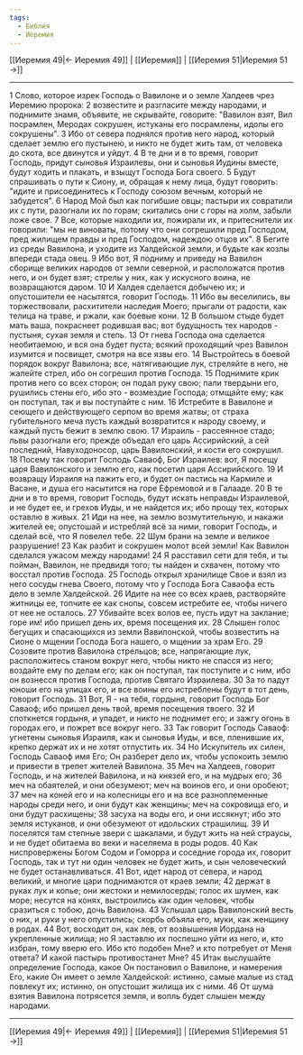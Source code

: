 ```yaml
---
tags:
  - Библия
  - Иеремия
---
```

[[Иеремия 49|← Иеремия 49]] | [[Иеремия]] | [[Иеремия 51|Иеремия 51 →]]

---
1 Слово, которое изрек Господь о Вавилоне и о земле Халдеев чрез Иеремию пророка:
2 возвестите и разгласите между народами, и поднимите знамя, объявите, не скрывайте, говорите: "Вавилон взят, Вил посрамлен, Меродах сокрушен, истуканы его посрамлены, идолы его сокрушены".
3 Ибо от севера поднялся против него народ, который сделает землю его пустынею, и никто не будет жить там, от человека до скота, все двинутся и уйдут.
4 В те дни и в то время, говорит Господь, придут сыновья Израилевы, они и сыновья Иудины вместе, будут ходить и плакать, и взыщут Господа Бога своего.
5 Будут спрашивать о пути к Сиону, и, обращая к нему лица, будут говорить: "идите и присоединитесь к Господу союзом вечным, который не забудется".
6 Народ Мой был как погибшие овцы; пастыри их совратили их с пути, разогнали их по горам; скитались они с горы на холм, забыли ложе свое.
7 Все, которые находили их, пожирали их, и притеснители их говорили: "мы не виноваты, потому что они согрешили пред Господом, пред жилищем правды и пред Господом, надеждою отцов их".
8 Бегите из среды Вавилона, и уходите из Халдейской земли, и будьте как козлы впереди стада овец.
9 Ибо вот, Я подниму и приведу на Вавилон сборище великих народов от земли северной, и расположатся против него, и он будет взят; стрелы у них, как у искусного воина, не возвращаются даром.
10 И Халдея сделается добычею их; и опустошители ее насытятся, говорит Господь.
11 Ибо вы веселились, вы торжествовали, расхитители наследия Моего; прыгали от радости, как телица на траве, и ржали, как боевые кони.
12 В большом стыде будет мать ваша, покраснеет родившая вас; вот будущность тех народов - пустыня, сухая земля и степь.
13 От гнева Господа она сделается необитаемою, и вся она будет пуста; всякий проходящий чрез Вавилон изумится и посвищет, смотря на все язвы его.
14 Выстройтесь в боевой порядок вокруг Вавилона; все, натягивающие лук, стреляйте в него, не жалейте стрел, ибо он согрешил против Господа.
15 Поднимите крик против него со всех сторон; он подал руку свою; пали твердыни его, рушились стены его, ибо это - возмездие Господа; отмщайте ему; как он поступал, так и вы поступайте с ним.
16 Истребите в Вавилоне и сеющего и действующего серпом во время жатвы; от страха губительного меча пусть каждый возвратится к народу своему, и каждый пусть бежит в землю свою.
17 Израиль - рассеянное стадо; львы разогнали его; прежде объедал его царь Ассирийский, а сей последний, Навуходоносор, царь Вавилонский, и кости его сокрушил.
18 Посему так говорит Господь Саваоф, Бог Израилев: вот, Я посещу царя Вавилонского и землю его, как посетил царя Ассирийского.
19 И возвращу Израиля на пажить его, и будет он пастись на Кармиле и Васане, и душа его насытится на горе Ефремовой и в Галааде.
20 В те дни и в то время, говорит Господь, будут искать неправды Израилевой, и не будет ее, и грехов Иуды, и не найдется их; ибо прощу тех, которых оставлю в живых.
21 Иди на нее, на землю возмутительную, и накажи жителей ее; опустошай и истребляй всё за ними, говорит Господь, и сделай всё, что Я повелел тебе.
22 Шум брани на земле и великое разрушение!
23 Как разбит и сокрушен молот всей земли! Как Вавилон сделался ужасом между народами!
24 Я расставил сети для тебя, и ты пойман, Вавилон, не предвидя того; ты найден и схвачен, потому что восстал против Господа.
25 Господь открыл хранилище Свое и взял из него сосуды гнева Своего, потому что у Господа Бога Саваофа есть дело в земле Халдейской.
26 Идите на нее со всех краев, растворяйте житницы ее, топчите ее как снопы, совсем истребите ее, чтобы ничего от нее не осталось.
27 Убивайте всех волов ее, пусть идут на заклание; горе им! ибо пришел день их, время посещения их.
28 Слышен голос бегущих и спасающихся из земли Вавилонской, чтобы возвестить на Сионе о мщении Господа Бога нашего, о мщении за храм Его.
29 Созовите против Вавилона стрельцов; все, напрягающие лук, расположитесь станом вокруг него, чтобы никто не спасся из него; воздайте ему по делам его; как он поступал, так поступите и с ним, ибо он вознесся против Господа, против Святаго Израилева.
30 За то падут юноши его на улицах его, и все воины его истреблены будут в тот день, говорит Господь.
31 Вот, Я - на тебя, гордыня, говорит Господь Бог Саваоф; ибо пришел день твой, время посещения твоего.
32 И споткнется гордыня, и упадет, и никто не поднимет его; и зажгу огонь в городах его, и пожрет все вокруг него.
33 Так говорит Господь Саваоф: угнетены сыновья Израиля, как и сыновья Иуды, и все, пленившие их, крепко держат их и не хотят отпустить их.
34 Но Искупитель их силен, Господь Саваоф имя Его; Он разберет дело их, чтобы успокоить землю и привести в трепет жителей Вавилона.
35 Меч на Халдеев, говорит Господь, и на жителей Вавилона, и на князей его, и на мудрых его;
36 меч на обаятелей, и они обезумеют; меч на воинов его, и они оробеют;
37 меч на коней его и на колесницы его и на все разноплеменные народы среди него, и они будут как женщины; меч на сокровища его, и они будут расхищены;
38 засуха на воды его, и они иссякнут; ибо это земля истуканов, и они обезумеют от идольских страшилищ.
39 И поселятся там степные звери с шакалами, и будут жить на ней страусы, и не будет обитаема во веки и населяема в роды родов.
40 Как ниспровержены Богом Содом и Гоморра и соседние города их, говорит Господь, так и тут ни один человек не будет жить, и сын человеческий не будет останавливаться.
41 Вот, идет народ от севера, и народ великий, и многие цари поднимаются от краев земли;
42 держат в руках лук и копье; они жестоки и немилосерды; голос их шумен, как море; несутся на конях, выстроились как один человек, чтобы сразиться с тобою, дочь Вавилона.
43 Услышал царь Вавилонский весть о них, и руки у него опустились; скорбь объяла его, муки, как женщину в родах.
44 Вот, восходит он, как лев, от возвышения Иордана на укрепленные жилища; но Я заставлю их поспешно уйти из него, и, кто избран, тому вверю его. Ибо кто подобен Мне? и кто потребует от Меня ответа? И какой пастырь противостанет Мне?
45 Итак выслушайте определение Господа, какое Он постановил о Вавилоне, и намерения Его, какие Он имеет о земле Халдейской: истинно, самые малые из стад повлекут их; истинно, он опустошит жилища их с ними.
46 От шума взятия Вавилона потрясется земля, и вопль будет слышен между народами.

---
[[Иеремия 49|← Иеремия 49]] | [[Иеремия]] | [[Иеремия 51|Иеремия 51 →]]
